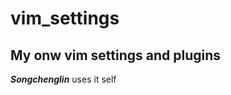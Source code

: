 vim_settings
============
My onw vim settings and plugins
------------


***Songchenglin*** uses it self
